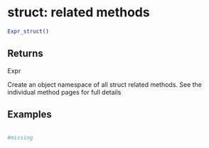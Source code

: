 # struct: related methods

```r
Expr_struct()
```

## Returns

Expr

Create an object namespace of all struct related methods. See the individual method pages for full details

## Examples

<pre class='r-example'> <code> <span class='r-in'><span></span></span>
<span class='r-in'><span><span class='co'>#missing</span></span></span>
<span class='r-in'></span>
 </code></pre>